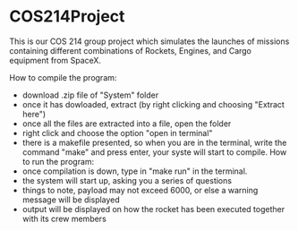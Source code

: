 # COS214Project

This is our COS 214 group project which simulates the launches of missions containing different combinations of Rockets, Engines, and Cargo equipment from SpaceX. 

How to compile the program: 
- download .zip file of "System" folder
- once it has dowloaded, extract (by right clicking and choosing "Extract here")
- once all the files are extracted into a file, open the folder
- right click and choose the option "open in terminal"
- there is a makefile presented, so when you are in the terminal, write the command "make" and press enter, your syste will start to compile.
How to run the program: 
- once compilation is down, type in "make run" in the terminal.
- the system will start up, asking you a series of questions 
- things to note, payload may not exceed 6000, or else a warning message will be displayed 
- output will be displayed on how the rocket has been executed together with its crew members 
